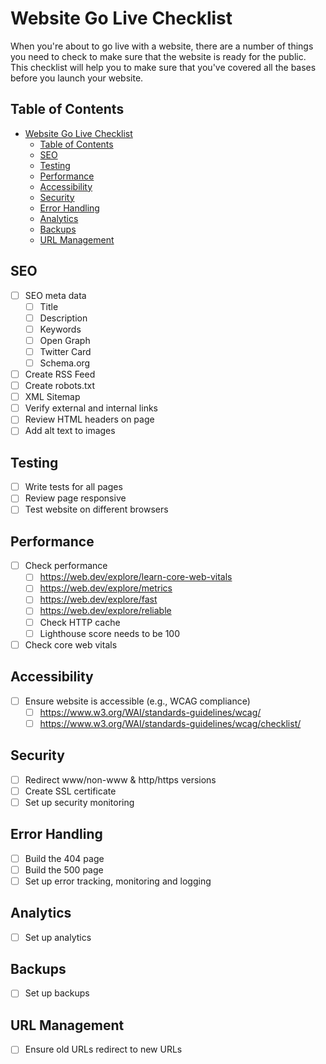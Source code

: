 # Website Go Live Checklist

When you're about to go live with a website, there are a number of things you need to check to make sure that the
website is ready for the public. This checklist will help you to make sure that you've covered all the bases before you
launch your website.

## Table of Contents

- [Website Go Live Checklist](#website-go-live-checklist)
  - [Table of Contents](#table-of-contents)
  - [SEO](#seo)
  - [Testing](#testing)
  - [Performance](#performance)
  - [Accessibility](#accessibility)
  - [Security](#security)
  - [Error Handling](#error-handling)
  - [Analytics](#analytics)
  - [Backups](#backups)
  - [URL Management](#url-management)

## SEO

- [ ] SEO meta data
  - [ ] Title
  - [ ] Description
  - [ ] Keywords
  - [ ] Open Graph
  - [ ] Twitter Card
  - [ ] Schema.org
- [ ] Create RSS Feed
- [ ] Create robots.txt
- [ ] XML Sitemap
- [ ] Verify external and internal links
- [ ] Review HTML headers on page
- [ ] Add alt text to images

## Testing

- [ ] Write tests for all pages
- [ ] Review page responsive
- [ ] Test website on different browsers

## Performance

- [ ] Check performance
  - [ ] <https://web.dev/explore/learn-core-web-vitals>
  - [ ] <https://web.dev/explore/metrics>
  - [ ] <https://web.dev/explore/fast>
  - [ ] <https://web.dev/explore/reliable>
  - [ ] Check HTTP cache
  - [ ] Lighthouse score needs to be 100
- [ ] Check core web vitals

## Accessibility

- [ ] Ensure website is accessible (e.g., WCAG compliance)
  - [ ] <https://www.w3.org/WAI/standards-guidelines/wcag/>
  - [ ] <https://www.w3.org/WAI/standards-guidelines/wcag/checklist/>

## Security

- [ ] Redirect www/non-www & http/https versions
- [ ] Create SSL certificate
- [ ] Set up security monitoring

## Error Handling

- [ ] Build the 404 page
- [ ] Build the 500 page
- [ ] Set up error tracking, monitoring and logging

## Analytics

- [ ] Set up analytics

## Backups

- [ ] Set up backups

## URL Management

- [ ] Ensure old URLs redirect to new URLs
